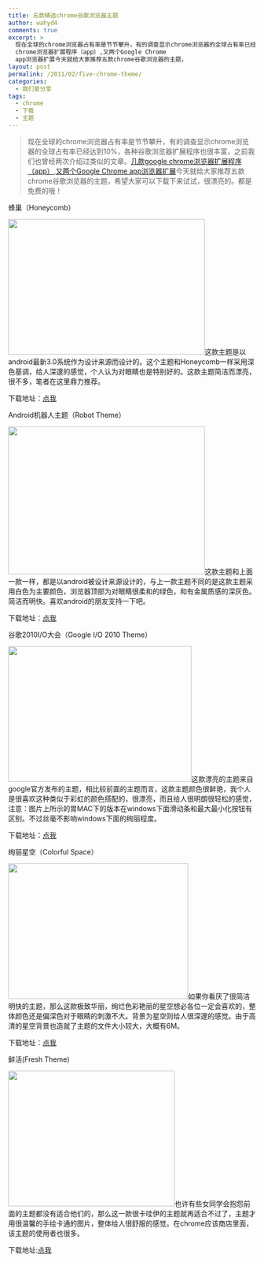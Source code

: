 ```yaml
---
title: 五款精选chrome谷歌浏览器主题
author: wahyd4
comments: true
excerpt: >
  现在全球的chrome浏览器占有率是节节攀升，有的调查显示chrome浏览器的全球占有率已经达到10%，各种谷歌浏览器扩展程序也很丰富，之前我们也曾经两次介绍过类似的文章。几款google
  chrome浏览器扩展程序（app）,又两个Google Chrome
  app浏览器扩展今天就给大家推荐五款chrome谷歌浏览器的主题，
layout: post
permalink: /2011/02/five-chrome-theme/
categories:
  - 我们爱分享
tags:
  - chrome
  - 下载
  - 主题
---
```

> 现在全球的chrome浏览器占有率是节节攀升，有的调查显示chrome浏览器的全球占有率已经达到10%，各种谷歌浏览器扩展程序也很丰富，之前我们也曾经两次介绍过类似的文章。<a href="http://www.junv.info/608.html" target="_blank">几款google chrome浏览器扩展程序（app）</a>,<a href="http://www.junv.info/1302.html" target="_blank">又两个Google Chrome app浏览器扩展</a>今天就给大家推荐五款chrome谷歌浏览器的主题，希望大家可以下载下来试试，很漂亮的。都是免费的哦！

蜂巢（Honeycomb）

[<img class="aligncenter size-full wp-image-1431" title="2-10-1_conew1" src="/images/2011/02/2-10-1_conew1.jpg" alt="" width="400" height="275" />][1]这款主题是以android最新3.0系统作为设计来源而设计的。这个主题和Honeycomb一样采用深色基调，给人深邃的感觉，个人认为对眼睛也是特别好的。这款主题简洁而漂亮，很不多，笔者在这里鼎力推荐。

下载地址：<a href="https://chrome.google.com/webstore/detail/ihhhgnjnpmjaikooiahhhlemccommcml#" target="_blank">点我</a>

Android机器人主题（Robot Theme）

[<img class="aligncenter size-full wp-image-1432" title="2-10-2_conew1" src="/images/2011/02/2-10-2_conew1.jpg" alt="" width="400" height="300" />][2]这款主题和上面一款一样，都是以android被设计来源设计的，与上一款主题不同的是这款主题采用白色为主要颜色，浏览器顶部为对眼睛很柔和的绿色，和有金属质感的深灰色。简洁而明快。喜欢android的朋友支持一下吧。

下载地址：<a href="https://chrome.google.com/extensions/detail/oeljdmeofcikjblcoehpmdnooimalbmj?hl=zh-CN" target="_blank">点我</a>

谷歌2010I/O大会（Google I/O 2010 Theme）

[<img class="aligncenter size-full wp-image-1433" title="2-10-3_conew1" src="/images/2011/02/2-10-3_conew1.jpg" alt="" width="373" height="275" />][3]这款漂亮的主题来自google官方发布的主题，相比较前面的主题而言，这款主题颜色很鲜艳，我个人是很喜欢这种类似于彩虹的颜色搭配的，很漂亮，而且给人很明朗很轻松的感觉，注意：图片上所示的胃MAC下的版本在windows下面滑动条和最大最小化按钮有区别。不过丝毫不影响windows下面的绚丽程度。

下载地址：<a href="https://chrome.google.com/webstore/detail/dmjnndnenamhhfibjlflphhpdagmlkne" target="_blank">点我</a>

绚丽星空（Colorful Space）

[<img class="aligncenter size-full wp-image-1434" title="2-10-4_conew1" src="/images/2011/02/2-10-4_conew1.jpg" alt="" width="366" height="275" />][4]如果你看厌了很简洁明快的主题，那么这款极致华丽，绚烂色彩艳丽的星空想必各位一定会喜欢的，整体颜色还是偏深色对于眼睛的刺激不大。背景为星空则给人很深邃的感觉。由于高清的星空背景也造就了主题的文件大小较大，大概有6M。

下载地址：<a href="https://chrome.google.com/webstore/detail/adbodkkohhfpjcaoolbiekmjnkgicfnj" target="_blank">点我</a>

鲜活(Fresh Theme)

[<img class="aligncenter size-full wp-image-1435" title="2-10-5_conew1" src="/images/2011/02/2-10-5_conew1.jpg" alt="" width="339" height="275" />][5]也许有些女同学会抱怨前面的主题都没有适合他们的，那么这一款很卡哇伊的主题就再适合不过了，主题才用很温馨的手绘卡通的图片，整体给人很舒服的感觉。在chrome应该商店里面，该主题的使用者也很多。

下载地址:<a href="https://chrome.google.com/webstore/detail/mdokkjhocoeeoomjnpnhinefebdbcfcf" target="_blank">点我</a>

 [1]: /images/2011/02/2-10-1_conew1.jpg
 [2]: /images/2011/02/2-10-2_conew1.jpg
 [3]: /images/2011/02/2-10-3_conew1.jpg
 [4]: /images/2011/02/2-10-4_conew1.jpg
 [5]: /images/2011/02/2-10-5_conew1.jpg
